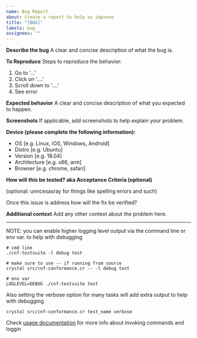 ```yaml
---
name: Bug Report
about: Create a report to help us improve
title: "[BUG]"
labels: bug
assignees: ""
---
```


**Describe the bug**
A clear and concise description of what the bug is.

**To Reproduce**
Steps to reproduce the behavior:

1. Go to '...'
2. Click on '....'
3. Scroll down to '....'
4. See error

**Expected behavior**
A clear and concise description of what you expected to happen.

**Screenshots**
If applicable, add screenshots to help explain your problem.

**Device (please complete the following information):**

- OS [e.g. Linux, iOS, Windows, Android]
- Distro [e.g. Ubuntu]
- Version [e.g. 18.04]
- Architecture [e.g. x86, arm]
- Browser [e.g. chrome, safari]

**How will this be tested? aka Acceptance Criteria (optional)**

(optional: unncesasray for things like spelling errors and such)

Once this issue is address how will the fix be verified?

**Additional context**
Add any other context about the problem here.

---

NOTE: you can enable higher logging level output via the command line or env var. to help with debugging

```
# cmd line
./cnf-testsuite -l debug test

# make sure to use -- if running from source
crystal src/cnf-conformance.cr -- -l debug test

# env var
LOGLEVEL=DEBUG ./cnf-testsuite test
```

Also setting the verbose option for many tasks will add extra output to help with debugging

```
crystal src/cnf-conformance.cr test_name verbose
```

Check [usage documentation](https://github.com/cncf/cnf-testsuite/blob/main/USAGE.md) for more info about invoking commands and loggin
